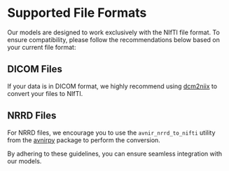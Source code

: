 # Supported File Formats

Our models are designed to work exclusively with the NIfTI file format. To ensure compatibility, please follow the recommendations below based on your current file format:

## DICOM Files
If your data is in DICOM format, we highly recommend using [dcm2niix](https://github.com/rordenlab/dcm2niix) to convert your files to NIfTI.

## NRRD Files
For NRRD files, we encourage you to use the `avnir_nrrd_to_nifti` utility from the [avnirpy](https://github.com/llgneuroresearch/avnirpy) package to perform the conversion.

By adhering to these guidelines, you can ensure seamless integration with our models.